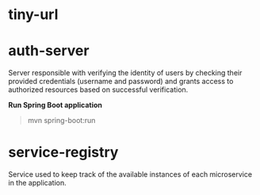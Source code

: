 # tiny-url

# auth-server

Server responsible with verifying the identity of users by checking their provided credentials (username and password) and grants access to authorized resources based on successful verification.

**Run Spring Boot application**

> mvn spring-boot:run


# service-registry

Service used to keep track of the available instances of each microservice in the application.
